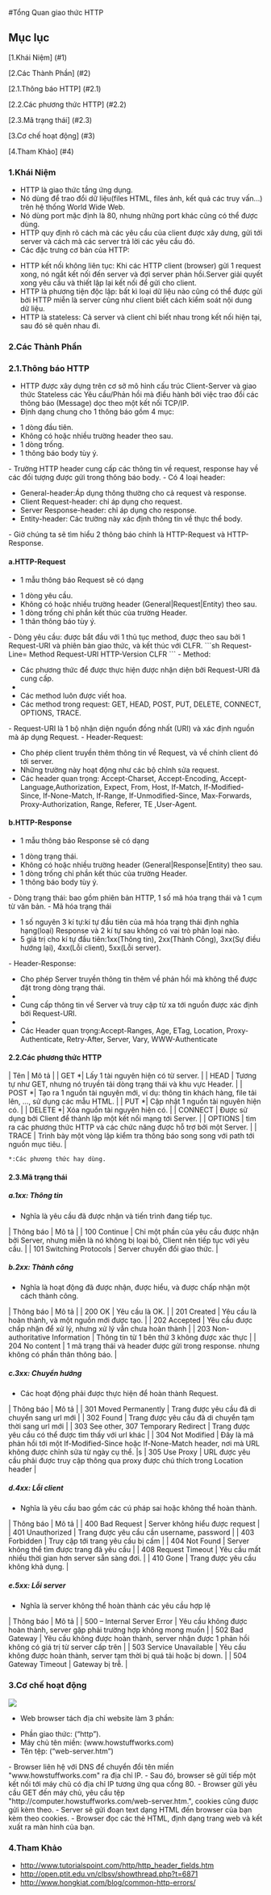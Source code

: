#Tổng Quan giao thức HTTP
## Mục lục
[1.Khái Niệm] (#1)

[2.Các Thành Phần] (#2)

[2.1.Thông báo HTTP] (#2.1)

[2.2.Các phương thức HTTP] (#2.2)

[2.3.Mã trạng thái] (#2.3)

[3.Cơ chế hoạt động] (#3)

[4.Tham Khảo] (#4)

<a name="1"></a>
### 1.Khái Niệm
- HTTP là giao thức tầng ứng dụng.
- Nó dùng để trao đổi dữ liệu(files HTML, files ảnh, kết quả các truy vấn...) trên hệ thống World Wide Web.
- Nó dùng port mặc định là 80, nhưng những port khác cũng có thể được dùng.
- HTTP quy định rõ cách mà các yêu cầu của client được xây dưng, gửi tới server và cách mà các server trả lời các yêu cầu đó.
- Các đặc trưng cơ bản của HTTP:
<ul>
	<li>HTTP kết nối không liên tục: Khi các HTTP client (browser) gửi 1 request xong, nó ngắt kết nối đến server và đợi server phản hồi.Server giải quyết xong yêu cầu và thiết lập lại kết nối để gửi cho client.</li>
	<li>HTTP là phương tiện độc lập: bất kì loại dữ liệu nào cũng có thể được gửi bởi HTTP miễn là server cũng như client biết cách kiểm soát nội dung dữ liệu.</li>
	<li>HTTP là stateless: Cả server và client chỉ biết nhau trong kết nối hiện tại, sau đó sẽ quên nhau đi.</li>
</ul>

<a name="2"></a>
### 2.Các Thành Phần

<a name="2.1"></a>
### 2.1.Thông báo HTTP
- HTTP được xây dựng trên cơ sở mô hình cấu trúc Client-Server và giao thức Stateless các Yêu cầu/Phản hồi mà điều hành bởi việc trao đổi các thông báo (Message) dọc theo một kết nối TCP/IP.
- Định dạng chung cho 1 thông báo gồm 4 mục:
<ul>
	<li>1 dòng đầu tiên.</li>
	<li>Không có hoặc nhiều trường header theo sau.</li>
	<li>1 dòng trống.</li>
	<li>1 thông báo body tùy ý.</li>
</ul>
- Trường HTTP header cung cấp các thông tin về request, response hay về các đối tượng được gửi trong thông báo body.
- Có 4 loại header:
<ul>
	<li>General-header:Áp dụng thông thường cho cả request và response. </li>
	<li>Client Request-header: chỉ áp dụng cho request.</li>
	<li>Server Response-header: chỉ áp dụng cho response.</li>
	<li>Entity-header: Các trường này xác định thông tin về thực thể body.</li>
</ul>
- Giờ chúng ta sẽ tìm hiểu 2 thông báo chính là HTTP-Request và HTTP-Response.

#### a.HTTP-Request
- 1 mẫu thông báo Request sẽ có dạng
<ul>
	<li>1 dòng yêu cầu.</li>
	<li>Không có hoặc nhiều trường header (General|Request|Entity) theo sau.</li>
	<li>1 dòng trống chỉ phần kết thúc của trường Header.</li>
	<li>1 thân thông báo tùy ý.</li>
</ul>
- Dòng yêu cầu: được bắt đầu với 1 thủ tục method, được theo sau bởi 1 Request-URI và phiên bản giao thức, và kết thúc với CLFR.
```sh
Request-Line= Method Request-URI HTTP-Version CLFR
```
- Method: 
<ul>
	<li>Các phương thức để được thực hiện được nhận diện bởi Request-URI đã cung cấp.<li>
	<li>Các method luôn được viết hoa.</li>
	<li>Các method trong request: GET, HEAD, POST, PUT, DELETE, CONNECT, OPTIONS, TRACE.</li>
</ul>
- Request-URI là 1 bộ nhận diện nguồn đồng nhất (URI) và xác định nguồn mà áp dụng Request.
- Header-Request:
<ul>
	<li>Cho phép client truyền thêm thông tin về Request, và về chính client đó tới server.</li>
	<li>Những trường này hoạt động như các bộ chỉnh sửa request.</li>
	<li>Các header quan trọng: Accept-Charset, Accept-Encoding, Accept-Language,Authorization, Expect, From, Host, If-Match, If-Modified-Since, If-None-Match, If-Range, If-Unmodified-Since, Max-Forwards, Proxy-Authorization, Range, Referer, TE ,User-Agent.</li>
</ul>

#### b.HTTP-Response
- 1 mẫu thông báo Response sẽ có dạng
<ul>
	<li>1 dòng trạng thái.</li>
	<li>Không có hoặc nhiều trường header (General|Response|Entity) theo sau.</li>
	<li>1 dòng trống chỉ phần kết thúc của trường Header.</li>
	<li>1 thông báo body tùy ý.</li>
</ul>
- Dòng trạng thái: bao gồm phiên bản HTTP, 1 số mã hóa trạng thái và 1 cụm từ văn bản.
- Mã hóa trạng thái
<ul>
	<li>1 số nguyên 3 kí tự:kí tự đầu tiên của mã hóa trạng thái định nghĩa hạng(loại) Response và 2 kí tự sau không có vai trò phân loại nào.</li>
	<li>5 giá trị cho kí tự đầu tiên:1xx(Thông tin), 2xx(Thành Công), 3xx(Sự điều hướng lại), 4xx(Lỗi client), 5xx(Lỗi server).</li>
</ul>
- Header-Response:
<ul>
	<li>Cho phép Server truyền thông tin thêm về phản hồi mà không thể được đặt trong dòng trạng thái.<li>
	<li>Cung cấp thông tin về Server và truy cập từ xa tới nguồn được xác định bởi Request-URI.<li>
	<li>Các Header quan trọng:Accept-Ranges, Age, ETag, Location, Proxy-Authenticate, Retry-After, Server, Vary, WWW-Authenticate</li>
</ul>

<a name="2.2"></a>
#### 2.2.Các phương thức HTTP

| Tên | Mô tả |
| GET *| Lấy 1 tài nguyên hiện có từ server. |
| HEAD | Tương tự như GET, nhưng nó truyền tải dòng trạng thái và khu vực Header. |
| POST *| Tạo ra 1 nguồn tài nguyên mới, ví dụ: thông tin khách hàng, file tải lên, …, sử dụng các mẫu HTML. |
| PUT *| Cập nhật 1 nguồn tài nguyên hiện có. |
| DELETE *| Xóa nguồn tài nguyên hiện có. |
| CONNECT | Được sử dụng bởi Client để thành lập một kết nối mạng tới Server. |
| OPTIONS | tìm ra các phương thức HTTP và các chức năng được hỗ trợ bởi một Server. |
| TRACE | Trình bày một vòng lặp kiểm tra thông báo song song với path tới nguồn mục tiêu. |

`*:Các phương thức hay dùng.`

<a name="2.2"></a>
#### 2.3.Mã trạng thái
##### a.1xx: Thông tin
- Nghĩa là yêu cầu đã được nhận và tiến trình đang tiếp tục.

| Thông báo | Mô tả |
| 100 Continue | Chỉ một phần của yêu cầu được nhận bởi Server, nhưng miễn là nó không bị loại bỏ, Client nên tiếp tục với yêu cầu. |
| 101 Switching Protocols | Server chuyển đổi giao thức. |

##### b.2xx: Thành công
- Nghĩa là hoạt động đã được nhận, được hiểu, và được chấp nhận một cách thành công.

| Thông báo | Mô tả |
| 200 OK | Yêu cầu là OK. |
| 201 Created | Yêu cầu là hoàn thành, và một nguồn mới được tạo. |
| 202 Accepted | Yêu cầu được chấp nhận để xử lý, nhưng xử lý vẫn chưa hoàn thành |
| 203 Non-authoritative Information | Thông tin từ 1 bên thứ 3 không được xác thực |
| 204 No content | 1 mã trạng thái và header được gửi trong response. nhưng không có phần thân thông báo. |

##### c.3xx: Chuyển hướng
- Các hoạt động phải được thực hiện để hoàn thành Request.

| Thông báo | Mô tả |
| 301 Moved Permanently | Trang được yêu cầu đã di chuyển sang url mới |
| 302 Found | Trang được yêu cầu đã di chuyển tạm thời sang url mới |
| 303 See other, 307 Temporary Redirect | Trang được yêu cầu có thể được tìm thấy với url khác |
| 304 Not Modified | Đây là mã phản hồi tới một If-Modified-Since hoặc If-None-Match header, nơi mà URL không được chỉnh sửa từ ngày cụ thể. |s
| 305 Use Proxy | URL được yêu cầu phải được truy cập thông qua proxy được chú thích trong Location header |

##### d.4xx: Lỗi client
- Nghĩa là yêu cầu bao gồm các cú pháp sai hoặc không thể hoàn thành.

| Thông báo | Mô tả |
| 400 Bad Request | Server không hiểu được request |
| 401 Unauthorized | Trang được yêu cầu cần username, password |
| 403 Forbidden | Truy cập tới trang yêu cầu bị cấm |
| 404 Not Found | Server không thể tìm được trang đã yêu cầu |
| 408 Request Timeout | Yêu cầu mất nhiều thời gian hơn server sẵn sàng đơi. |
| 410 Gone | Trang được yêu cầu không khả dụng. |

##### e.5xx: Lỗi server
- Nghĩa là server không thể hoàn thành các yêu cầu hợp lệ

| Thông báo | Mô tả |
| 500 – Internal Server Error | Yêu cầu không được hoàn thành, server gặp phải trường hợp không mong muốn |
| 502 Bad Gateway | Yêu cầu không được hoàn thành, server nhận được 1 phản hồi không có giá trị từ server cấp trên |
| 503 Service Unavailable | Yêu cầu không được hoàn thành, server tạm thời bị quá tải hoặc bị down. |
| 504 Gateway Timeout | Gateway bị trễ. |

<a name="3"></a>
### 3.Cơ chế hoạt động
<img src="http://i.imgur.com/PBh056p.gif" align="centre" />

- Web browser tách địa chỉ website làm 3 phần:
<ul>
	<li>Phần giao thức: (“http”).</li>
	<li>Máy chủ tên miền: (www.howstuffworks.com)</li>
	<li>Tên tệp: (“web-server.htm”)</li>
</ul>
- Browser liên hệ với DNS để chuyển đổi tên miền "www.howstuffworks.com" ra địa chỉ IP.
- Sau đó, browser sẽ gửi tiếp một kết nối tới máy chủ có địa chỉ IP tương ứng qua cổng 80.
- Browser gửi yêu cầu GET đến máy chủ, yêu cầu tệp "http://computer.howstuffworks.com/web-server.htm.", cookies cũng được gửi kèm theo.
- Server sẽ gửi đoạn text dạng HTML đến browser của bạn kèm theo cookies.
- Browser đọc các thẻ HTML, định dạng trang web và kết xuất ra màn hình của bạn.

<a name="4"></a>
### 4.Tham Khảo
- http://www.tutorialspoint.com/http/http_header_fields.htm
- http://open.ptit.edu.vn/clbsv/showthread.php?t=6871
- http://www.hongkiat.com/blog/common-http-errors/
